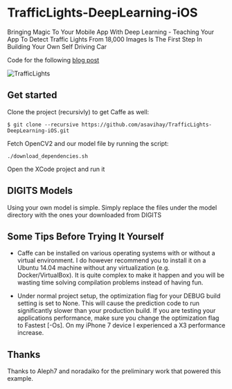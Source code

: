 # TrafficLights-DeepLearning-iOS
Bringing Magic To Your Mobile App With Deep Learning - Teaching Your App To Detect Traffic Lights From 18,000 Images Is The First Step In Building Your Own Self Driving Car

Code for the following [blog post](https://medium.com/@avihay/bring-magic-to-your-mobile-app-with-deep-learning-184d9062d7fc)

![TrafficLights](https://raw.githubusercontent.com/asavihay/TrafficLights-DeepLearning-iOS/master/screenshots/screenshot.png)

## Get started  

Clone the project (recursivly) to get Caffe as well:

```
$ git clone --recursive https://github.com/asavihay/TrafficLights-DeepLearning-iOS.git
```
Fetch OpenCV2 and our model file by running the script:
```
./download_dependencies.sh
```

Open the XCode project and run it

## DIGITS Models
Using your own model is simple. Simply replace the files under the model directory with the ones your downloaded from DIGITS

## Some Tips Before Trying It Yourself
* Caffe can be installed on various operating systems with or without a virtual environment. I do however recommend you to install it on a Ubuntu 14.04 machine without any virtualization (e.g. Docker/VirtualBox). It is quite complex to make it happen and you will be wasting time solving compilation problems instead of having fun.

* Under normal project setup, the optimization flag for your DEBUG build setting is set to None. This will cause the prediction code to run significantly slower than your production build. If you are testing your applications performance, make sure you change the optimization flag to Fastest [-Os]. On my iPhone 7 device I experienced a X3 performance increase.

## Thanks
Thanks to Aleph7 and noradaiko for the preliminary work that powered this example.
